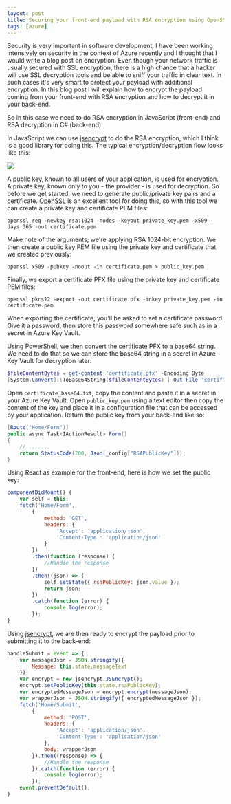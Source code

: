 ```yaml
---
layout: post
title: Securing your front-end payload with RSA encryption using OpenSSL, jsencrypt and Azure Key Vault
tags: [azure]
---
```


Security is very important in software development, I have been working intensively on security in the context of Azure recently and I thought that I would write a blog post on encryption. Even though your network traffic is usually secured with SSL encryption, there is a high chance that a hacker will use SSL decryption tools and be able to sniff your traffic in clear text. In such cases it's very smart to protect your payload with additional encryption. In this blog post I will explain how to encrypt the payload coming from your front-end with RSA encryption and how to decrypt it in your back-end.

So in this case we need to do RSA encryption in JavaScript (front-end) and RSA decryption in C# (back-end).

In JavaScript we can use [jsencrypt](https://www.npmjs.com/package/jsencrypt) to do the RSA encryption, which I think is a good library for doing this. The typical encryption/decryption flow looks like this:

[<img src="{{ site.url }}/public/img/encrypt_decrypt.png">]({{site.url}}/public/img/encrypt_decrypt.png)

A public key, known to all users of your application, is used for encryption. A private key, known only to you - the provider - is used for decryption. So before we get started, we need to generate public/private key pairs and a certificate. [OpenSSL](https://www.openssl.org/) is an excellent tool for doing this, so with this tool we can create a private key and certificate PEM files:

```
openssl req -newkey rsa:1024 -nodes -keyout private_key.pem -x509 -days 365 -out certificate.pem
```

Make note of the arguments; we're applying RSA 1024-bit encryption. We then create a public key PEM file using the private key and certificate that we created previously:

```
openssl x509 -pubkey -noout -in certificate.pem > public_key.pem
```

Finally, we export a certificate PFX file using the private key and certificate PEM files:

```
openssl pkcs12 -export -out certificate.pfx -inkey private_key.pem -in certificate.pem
```

When exporting the certificate, you'll be asked to set a certificate password. Give it a password, then store this password somewhere safe such as in a secret in Azure Key Vault. 

Using PowerShell, we then convert the certificate PFX to a base64 string. We need to do that so we can store the base64 string in a secret in Azure Key Vault for decryption later:

```PowerShell
$fileContentBytes = get-content 'certificate.pfx' -Encoding Byte
[System.Convert]::ToBase64String($fileContentBytes) | Out-File 'certificate_base64.txt'
```

Open ```certificate_base64.txt```, copy the content and paste it in a secret in your Azure Key Vault. Open ```public_key.pem``` using a text editor then copy the content of the key and place it in a configuration file that can be accessed by your application. Return the public key from your back-end like so:

```csharp
[Route("Home/Form")]
public async Task<IActionResult> Form()
{
    //........
    return StatusCode(200, Json(_config["RSAPublicKey"]));
}
```

Using React as example for the front-end, here is how we set the public key:

```JavaScript
componentDidMount() {
    var self = this;
    fetch('Home/Form',
        {
            method: 'GET',
            headers: {
                'Accept': 'application/json',
                'Content-Type': 'application/json'
            }
        })
        .then(function (response) {
            //Handle the response
        })
        .then((json) => {
            self.setState({ rsaPublicKey: json.value });
            return json;
        })
        .catch(function (error) {
            console.log(error);
        });
}
```

Using [jsencrypt](https://www.npmjs.com/package/jsencrypt), we are then ready to encrypt the payload prior to submitting it to the back-end:

```JavaScript
handleSubmit = event => {
    var messageJson = JSON.stringify({
        Message: this.state.messageText
    });
    var encrypt = new jsencrypt.JSEncrypt();
    encrypt.setPublicKey(this.state.rsaPublicKey);
    var encryptedMessageJson = encrypt.encrypt(messageJson);
    var wrapperJson = JSON.stringify({ encryptedMessageJson });
    fetch('Home/Submit',
        {
            method: 'POST',
            headers: {
                'Accept': 'application/json',
                'Content-Type': 'application/json'
            },
            body: wrapperJson
        }).then((response) => {
            //Handle the response
        }).catch(function (error) {
            console.log(error);
        });
    event.preventDefault();
}
```